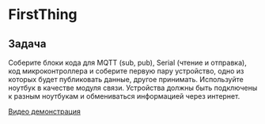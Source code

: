 # FirstThing

## Задача

Соберите блоки  кода для MQTT (sub, pub), Serial (чтение  и отправка), код микроконтроллера и соберите первую пару устройство, одно из которых  будет публиковать данные, другое принимать. Используйте ноутбук в качестве модуля связи. Устройства должны быть подключены к разным ноутбукам и обмениваться информацией через интернет. 

[Видео демонстрация](https://youtu.be/1j0Jm-XhDOw)